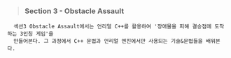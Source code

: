 
> ### Section 3 - Obstacle Assault

```
  섹션3 Obstacle Assault에서는 언리얼 C++를 활용하여 '장애물을 피해 결승점에 도착하는 3인칭 게임'을
  만들어본다. 그 과정에서 C++ 문법과 언리얼 엔진에서만 사용되는 기술&문법들을 배워본다.
```
